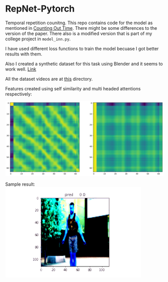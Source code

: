 # RepNet-Pytorch
Temporal repetition counitng. This repo contains code for the model as mentioned in <a href= "https://arxiv.org/abs/2006.15418"> Counting Out Time</a>. There might be some differences to the version of the paper. There also is a modified version that is part of my college project in `model_inn.py`.

I have used different loss functions to train the model becuase I got better results with them.

Also I created a synthetic dataset for this task using Blender and it seems to work well. <a href="https://drive.google.com/drive/folders/1mbpCs2vae0VqvciLX0staA-iJvprp_Vg?usp=sharing">Link</a>

All the dataset videos are at <a href="https://drive.google.com/drive/folders/1G3BdsyzUK6KjGRV0k5w_yBbmebq-l6tZ?usp=sharing">this</a> directory.

Features created using self similarity and multi headed attentions respectively:

![figure](features.png)

Sample result:
![sampleresult](skipping.gif)
